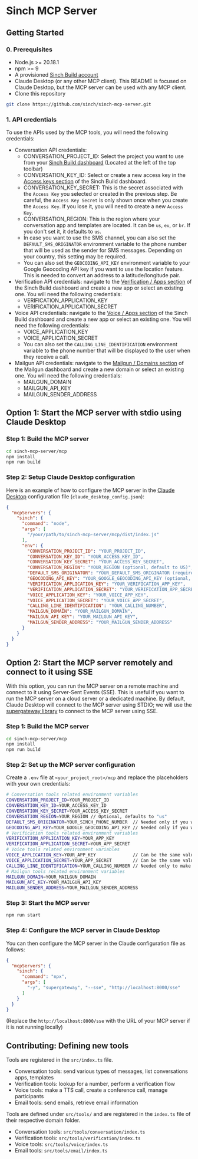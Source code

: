 # Sinch MCP Server

## Getting Started

### 0. Prerequisites

  - Node.js >= 20.18.1
  - npm >= 9
  - A provisioned [Sinch Build account](https://dashboard.sinch.com/dashboard)
  - Claude Desktop (or any other MCP client). This README is focused on Claude Desktop, but the MCP server can be used with any MCP client.
  - Clone this repository

```bash
git clone https://github.com/sinch/sinch-mcp-server.git
```

### 1. API credentials

To use the APIs used by the MCP tools, you will need the following credentials:
- Conversation API credentials:
  - CONVERSATION_PROJECT_ID: Select the project you want to use from your [Sinch Build dashboard](https://dashboard.sinch.com/dashboard) (Located at the left of the top toolbar)
  - CONVERSATION_KEY_ID: Select or create a new access key in the [Access keys section](https://dashboard.sinch.com/settings/access-keys) of the Sinch Build dashboard.
  - CONVERSATION_KEY_SECRET: This is the secret associated with the `Access Key` you selected or created in the previous step. Be careful, the `Access Key Secret` is only shown once when you create the `Access Key`. If you lose it, you will need to create a new `Access Key`.
  - CONVERSATION_REGION: This is the region where your conversation app and templates are located. It can be `us`, `eu`, or `br`. If you don't set it, it defaults to `us`.
  - In case you want to use the SMS channel, you can also set the `DEFAULT_SMS_ORIGINATOR` environment variable to the phone number that will be used as the sender for SMS messages. Depending on your country, this setting may be required.
  - You can also set the `GEOCODING_API_KEY` environment variable to your Google Geocoding API key if you want to use the location feature. This is needed to convert an address to a latitude/longitude pair.
- Verification API credentials: navigate to the [Verification / Apps section](https://dashboard.sinch.com/verification/apps) of the Sinch Build dashboard and create a new app or select an existing one. You will need the following credentials:
  - VERIFICATION_APPLICATION_KEY
  - VERIFICATION_APPLICATION_SECRET
- Voice API credentials: navigate to the [Voice / Apps section](https://dashboard.sinch.com/voice/apps) of the Sinch Build dashboard and create a new app or select an existing one. You will need the following credentials:
  - VOICE_APPLICATION_KEY
  - VOICE_APPLICATION_SECRET
  - You can also set the `CALLING_LINE_IDENTIFICATION` environment variable to the phone number that will be displayed to the user when they receive a call.
- Mailgun API credentials: navigate to the [Mailgun / Domains section](https://app.mailgun.com/app/domains) of the Mailgun dashboard and create a new domain or select an existing one. You will need the following credentials:
  - MAILGUN_DOMAIN
  - MAILGUN_API_KEY
  - MAILGUN_SENDER_ADDRESS

## Option 1: Start the MCP server with stdio using Claude Desktop

### Step 1: Build the MCP server

```bash
cd sinch-mcp-server/mcp
npm install
npm run build
```

### Step 2: Setup Claude Desktop configuration

Here is an example of how to configure the MCP server in the [Claude Desktop](https://claude.ai/download) configuration file (`claude_desktop_config.json`):

```json
{
  "mcpServers": {
    "sinch": {
      "command": "node",
      "args": [
        "/your/path/to/sinch-mcp-server/mcp/dist/index.js"
      ],
      "env": {
        "CONVERSATION_PROJECT_ID": "YOUR_PROJECT_ID",
        "CONVERSATION_KEY_ID": "YOUR_ACCESS_KEY_ID",
        "CONVERSATION_KEY_SECRET": "YOUR_ACCESS_KEY_SECRET",
        "CONVERSATION_REGION": "YOUR_REGION (optional, default to US)",
        "DEFAULT_SMS_ORIGINATOR": "YOUR_DEFAULT_SMS_ORIGINATOR (required in some countries if you want to send SMS messages)",
        "GEOCODING_API_KEY": "YOUR_GOOGLE_GEOCODING_API_KEY (optional, needed only if you want to send location messages)",
        "VERIFICATION_APPLICATION_KEY": "YOUR_VERIFICATION_APP_KEY",
        "VERIFICATION_APPLICATION_SECRET": "YOUR_VERIFICATION_APP_SECRET",
        "VOICE_APPLICATION_KEY": "YOUR_VOICE_APP_KEY",
        "VOICE_APPLICATION_SECRET": "YOUR_VOICE_APP_SECRET",
        "CALLING_LINE_IDENTIFICATION": "YOUR_CALLING_NUMBER",
        "MAILGUN_DOMAIN": "YOUR_MAILGUN_DOMAIN",
        "MAILGUN_API_KEY": "YOUR_MAILGUN_API_KEY",
        "MAILGUN_SENDER_ADDRESS": "YOUR_MAILGUN_SENDER_ADDRESS"
      }
    }
  }
}
```

## Option 2: Start the MCP server remotely and connect to it using SSE

With this option, you can run the MCP server on a remote machine and connect to it using Server-Sent Events (SSE). This is useful if you want to run the MCP server on a cloud server or a dedicated machine.
By default, Claude Desktop will connect to the MCP server using STDIO; we will use the [supergateway library](https://github.com/supercorp-ai/supergateway) to connect to the MCP server using SSE.

### Step 1: Build the MCP server

```bash
cd sinch-mcp-server/mcp
npm install
npm run build
```

### Step 2: Set up the MCP server configuration

Create a `.env` file at `<your_project_root>/mcp` and replace the placeholders with your own credentials:
```bash
# Conversation tools related environment variables
CONVERSATION_PROJECT_ID=YOUR_PROJECT_ID
CONVERSATION_KEY_ID=YOUR_ACCESS_KEY_ID
CONVERSATION_KEY_SECRET=YOUR_ACCESS_KEY_SECRET
CONVERSATION_REGION=YOUR_REGION // Optional, defaults to "us"
DEFAULT_SMS_ORIGINATOR=YOUR_SINCH_PHONE_NUMBER  // Needed only if you want to send SMS messages: it is the number that will be used as the sender for SMS messages
GEOCODING_API_KEY=YOUR_GOOGLE_GEOCODING_API_KEY // Needed only if you want to send location messages: it converts an address to a lat/lon
# Verification tools related environment variables
VERIFICATION_APPLICATION_KEY=YOUR_APP_KEY
VERIFICATION_APPLICATION_SECRET=YOUR_APP_SECRET
# Voice tools related environment variables
VOICE_APPLICATION_KEY=YOUR_APP_KEY              // Can be the same value as VERIFICATION_APPLICATION_KEY
VOICE_APPLICATION_SECRET=YOUR_APP_SECRET        // Can be the same value as VERIFICATION_APPLICATION_SECRET
CALLING_LINE_IDENTIFICATION=YOUR_CALLING_NUMBER // Needed only to make calls: it is the number that will be displayed to the user when they receive a call
# Mailgun tools related environment variables
MAILGUN_DOMAIN=YOUR_MAILGUN_DOMAIN
MAILGUN_API_KEY=YOUR_MAILGUN_API_KEY
MAILGUN_SENDER_ADDRESS=YOUR_MAILGUN_SENDER_ADDRESS
```

### Step 3: Start the MCP server

```bash
npm run start
```

### Step 4: Configure the MCP server in Claude Desktop

You can then configure the MCP server in the Claude configuration file as follows:
```json
{
  "mcpServers": {
    "sinch": {
      "command": "npx",
      "args": [
        "-y", "supergateway", "--sse", "http://localhost:8000/sse"
      ]
    }
  }
}
```
(Replace the `http://localhost:8000/sse` with the URL of your MCP server if it is not running locally)


## Contributing: Defining new tools

Tools are registered in the `src/index.ts` file.
 - Conversation tools: send various types of messages, list conversations apps, templates
 - Verification tools: lookup for a number, perform a verification flow
 - Voice tools: make a TTS call, create a conference call, manage participants
 - Email tools: send emails, retrieve email information

Tools are defined under `src/tools/` and are registered in the `index.ts` file of their respective domain folder.
 - Conversation tools: `src/tools/conversation/index.ts`
 - Verification tools: `src/tools/verification/index.ts`
 - Voice tools: `src/tools/voice/index.ts`
 - Email tools: `src/tools/email/index.ts`
